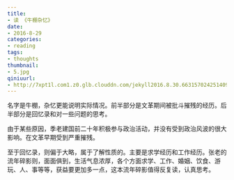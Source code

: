 ```yaml
---
title:
- 读 《牛棚杂忆》
date:
- 2016-8-29
categories:
- reading
tags:
- thoughts
thumbnail:
- 5.jpg
qiniuurl:
- http://7xpt1l.com1.z0.glb.clouddn.com/jekyll2016.8.30.6631570242514094432.jpg
---
```

名字是牛棚，杂忆更能说明实际情况。前半部分是文革期间被批斗摧残的经历。后半部分是回忆录和对一些问题的思考。
<!--more-->

由于某些原因，季老建国前二十年积极参与政治活动，并没有受到政治风波的很大影响。在文革早期受到严重摧残。

至于回忆录，则偏于大略，属于了解性质的。主要是求学经历和工作经历。张老的流年碎影则，面面俱到，生活气息浓厚，各个方面求学、工作、婚姻、饮食、游玩、人、事等等，获益要更加多一点，这本流年碎影值得反复读，认真思考。
